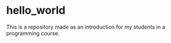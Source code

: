 # hello_world
This is a repository made as an introduction for my students in a programming course.
